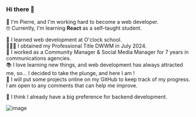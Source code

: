 ### Hi there 👋

💬 I'm Pierre, and I'm working hard to become a web developer.  
🤓 Currently, I'm learning **React** as a self-taught student.  
  
🌱 I learned web development at O'clock school.  
👨🏻‍🎓 I obtained my Professional Title DWWM in July 2024.  
📱 I worked as a Community Manager & Social Media Manager for 7 years in communications agencies.  
📚 I love learning new things, and web development has always attracted me, so... I decided to take the plunge, and here I am !  
📄 I will put some projects online on my GitHub to keep track of my progress. I am open to any comments that can help me improve.  
  
🥰 I think I already have a big preference for backend development.

![image]({https://img.shields.io/badge/PHP-777BB4?style=for-the-badge&logo=php&logoColor=white})

<!--
**PierreMorin4590/PierreMorin4590** is a ✨ _special_ ✨ repository because its `README.md` (this file) appears on your GitHub profile.

Here are some ideas to get you started:

- 🔭 I’m currently working on ...
- 🌱 I’m currently learning ...
- 👯 I’m looking to collaborate on ...
- 🤔 I’m looking for help with ...
- 💬 Ask me about ...
- 📫 How to reach me: ...
- 😄 Pronouns: ...
- ⚡ Fun fact: ...
-->
